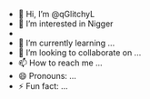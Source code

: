 - 👋 Hi, I’m @qGlitchyL
- 👀 I’m interested in Nigger
- 
- 🌱 I’m currently learning ...
- 💞️ I’m looking to collaborate on ...
- 📫 How to reach me ...
- 😄 Pronouns: ...
- ⚡ Fun fact: ...

<!---
qGlitchyL/qGlitchyL is a ✨ special ✨ repository because its `README.md` (this file) appears on your GitHub profile.
You can click the Preview link to take a look at your changes.
--->
